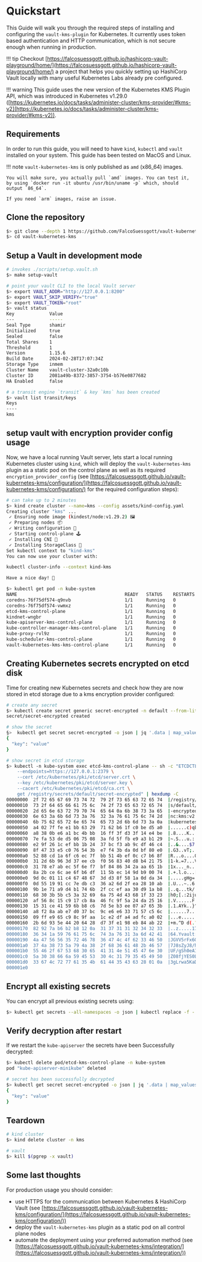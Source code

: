 # Quickstart
This Guide will walk you through the required steps of installing and configuring the `vault-kms-plugin` for Kubernetes. It currently uses token based authentication and HTTP communication, which is not secure enough when running in production.

!!! tip
    Checkout [https://falcosuessgott.github.io/hashicorp-vault-playground/home/](https://falcosuessgott.github.io/hashicorp-vault-playground/home/) a project that helps you quickly setting up HashiCorp Vault locally with many useful Kubernetes Labs already pre configured.

!!! warning
    This guide uses the new version of the Kubernetes KMS Plugin API, which was introduced in Kubernetes v1.29.0 ([https://kubernetes.io/docs/tasks/administer-cluster/kms-provider/#kms-v2](https://kubernetes.io/docs/tasks/administer-cluster/kms-provider/#kms-v2)).

## Requirements
In order to run this guide, you will need to have `kind`, `kubectl` and `vault` installed on your system. This guide has been tested on MacOS and Linux.

!!! note
    `vault-kubernetes-kms` is only published as `amd` (x86_64) images.

    You will make sure, you actually pull `amd` images. You can test it, by using `docker run -it ubuntu /usr/bin/uname -p` which, should output `86_64`.

    If you need `arm` images, raise an issue.

## Clone the repository
```bash
$> git clone --depth 1 https://github.com/FalcoSuessgott/vault-kubernetes-kms.git
$> cd vault-kubernetes-kms
```

## Setup a Vault in development mode
```bash
# invokes ./scripts/setup.vault.sh
$> make setup-vault

# point your vault CLI to the local Vault server
$> export VAULT_ADDR="http://127.0.0.1:8200"
$> export VAULT_SKIP_VERIFY="true"
$> export VAULT_TOKEN="root"
$> vault status
Key             Value
---             -----
Seal Type       shamir
Initialized     true
Sealed          false
Total Shares    1
Threshold       1
Version         1.15.6
Build Date      2024-02-28T17:07:34Z
Storage Type    inmem
Cluster Name    vault-cluster-32a0c10b
Cluster ID      2081a49b-8372-3857-3754-b576e0877682
HA Enabled      false

# a transit engine `transit` & key `kms` has been created
$> vault list transit/keys
Keys
----
kms
```

## setup vault with encryption provider config usage
Now, we have a local running Vault server, lets start a local running Kubernetes cluster using `kind`, which will deploy the `vault-kubernetes-kms` plugin as a static pod on the control plane as well as its required `encryption_provider_config` (see [https://falcosuessgott.github.io/vault-kubernetes-kms/configuration/](https://falcosuessgott.github.io/vault-kubernetes-kms/configuration/) for the required configuration steps):

```bash
# can take up to 2 minutes
$> kind create cluster --name=kms --config assets/kind-config.yaml
Creating cluster "kms" ...
 ✓ Ensuring node image (kindest/node:v1.29.2) 🖼
 ✓ Preparing nodes 📦
 ✓ Writing configuration 📜
 ✓ Starting control-plane 🕹️
 ✓ Installing CNI 🔌
 ✓ Installing StorageClass 💾
Set kubectl context to "kind-kms"
You can now use your cluster with:

kubectl cluster-info --context kind-kms

Have a nice day! 👋

$> kubectl get pod -n kube-system
NAME                                        READY   STATUS    RESTARTS   AGE
coredns-76f75df574-q9nvb                    1/1     Running   0          97s
coredns-76f75df574-vwmxz                    1/1     Running   0          97s
etcd-kms-control-plane                      1/1     Running   0          2m
kindnet-wngbr                               1/1     Running   0          98s
kube-apiserver-kms-control-plane            1/1     Running   0          118s
kube-controller-manager-kms-control-plane   1/1     Running   0          118s
kube-proxy-rvl9z                            1/1     Running   0          98s
kube-scheduler-kms-control-plane            1/1     Running   0          2m
vault-kubernetes-kms-kms-control-plane      1/1     Running   0          116s # vaul-kubernetes-kms pod
```

## Creating Kubernetes secrets encrypted on etcd disk
Time for creating new Kubernetes secrets and check how they are now stored in etcd storage due to a kms encryption provider configured:

```bash
# create any secret
$> kubectl create secret generic secret-encrypted -n default --from-literal=key=value
secret/secret-encrypted created

# show the secret
§>  kubectl get secret secret-encrypted -o json | jq '.data | map_values(@base64d)'
{
  "key": "value"
}

# show secret in etcd storage
$> kubectl -n kube-system exec etcd-kms-control-plane -- sh -c "ETCDCTL_API=3 etcdctl \
    --endpoints=https://127.0.0.1:2379 \
    --cert /etc/kubernetes/pki/etcd/server.crt \
    --key /etc/kubernetes/pki/etcd/server.key \
    --cacert /etc/kubernetes/pki/etcd/ca.crt \
    get /registry/secrets/default/secret-encrypted" | hexdump -C
00000000  2f 72 65 67 69 73 74 72  79 2f 73 65 63 72 65 74  |/registry/secret|
00000010  73 2f 64 65 66 61 75 6c  74 2f 73 65 63 72 65 74  |s/default/secret|
00000020  2d 65 6e 63 72 79 70 74  65 64 0a 6b 38 73 3a 65  |-encrypted.k8s:e|
00000030  6e 63 3a 6b 6d 73 3a 76  32 3a 76 61 75 6c 74 2d  |nc:kms:v2:vault-|
00000040  6b 75 62 65 72 6e 65 74  65 73 2d 6b 6d 73 3a 0a  |kubernetes-kms:.|
00000050  a4 02 7f fe e1 bb 63 29  71 62 b6 1f c0 be d5 a0  |......c)qb......|
00000060  a8 38 0b e6 a1 bc 4b bb  16 ff 3f d3 3f 14 e4 be  |.8....K...?.?...|
00000070  7e fa 53 de d5 06 75 08  3a fd 5f fb e9 a3 b1 29  |~.S...u.:._....)|
00000080  e2 9f 26 1c ef bb 1b 24  37 bc f3 ab 9c df 46 c4  |..&....$7.....F.|
00000090  8f 47 33 e5 c0 76 54 3b  e7 f4 3b da 0d bf 80 e0  |.G3..vT;..;.....|
000000a0  52 88 cd 1a 6f c6 ec 7f  bb 51 4b ef 0c c7 b6 8f  |R...o....QK.....|
000000b0  31 2d 6b 96 3d 37 ee cb  f0 56 83 40 d8 b4 21 75  |1-k.=7...V.@..!u|
000000c0  31 78 e7 ab ec 5f 6e f7  bf 84 86 34 2a aa 65 1b  |1x..._n....4*.e.|
000000d0  8a 2b ce 6c ae 6f b6 df  11 5b ec 14 9d b9 00 74  |.+.l.o...[.....t|
000000e0  9d 0c 01 11 c4 67 48 67  3d d3 8f 58 1a 0d da 34  |.....gHg=..X...4|
000000f0  0d 55 19 91 cc 7e db c3  36 a2 6d 2f ea 28 10 ab  |.U...~..6.m/.(..|
00000100  9b 1e 71 a9 d4 b1 74 6b  2f cc ef aa 30 d9 1a b8  |..q...tk/...0...|
00000110  68 30 3b 5b c5 3a 32 69  6a 75 4d 43 68 1f 33 23  |h0;[.:2ijuMCh.3#|
00000120  af 56 8c 15 c9 17 cb 8a  46 fc 9f 5a 24 da 25 16  |.V......F..Z$.%.|
00000130  15 31 ce 41 59 6b b8 c6  7d 5e b3 ee 07 a7 65 3b  |.1.AYk..}^....e;|
00000140  a8 f2 8a ab e7 d0 37 bc  9c e6 e6 33 71 57 c5 6c  |......7....3qW.l|
00000150  09 ff e9 65 c9 8c 9f aa  1c e2 df a4 ad fc a0 02  |...e............|
00000160  2b 6d 93 5e 44 20 64 28  d7 3f e1 98 eb 84 ab 22  |+m.^D d(.?....."|
00000170  82 92 7a b6 b2 b8 12 0a  31 37 31 31 32 34 32 33  |..z.....17112423|
00000180  36 34 1a 59 76 61 75 6c  74 3a 76 31 3a 6d 42 41  |64.Yvault:v1:mBA|  # encrypted value
00000190  4a 47 56 56 35 72 46 78  36 47 4c 4f 62 33 46 50  |JGVV5rFx6GLOb3FP|
000001a0  37 4a 38 73 5a 79 4a 38  2f 68 36 61 48 2b 46 57  |7J8sZyJ8/h6aH+FW|
000001b0  55 46 2f 67 53 68 30 65  41 31 4e 51 45 47 6e 30  |UF/gSh0eA1NQEGn0|
000001c0  5a 30 38 66 6a 59 45 53  30 4c 31 79 35 45 49 50  |Z08fjYES0L1y5EIP|
000001d0  33 67 4c 72 77 61 35 4b  61 44 35 43 63 28 01 0a  |3gLrwa5KaD5Cc(..|
000001e0
```

## Encrypt all existing secrets
You can encrypt all previous existing secrets using:

```bash
$> kubectl get secrets --all-namespaces -o json | kubectl replace -f -
```

## Verify decryption after restart
If we restart the `kube-apiserver` the secrets have been Successfully decrypted:

```bash
$> kubectl delete pod/etcd-kms-control-plane -n kube-system
pod "kube-apiserver-minikube" deleted

# secret has been successfully decrypted
$> kubectl get secret secret-encrypted -o json | jq '.data | map_values(@base64d)'
{
  "key": "value"
}
```

## Teardown
```bash
# kind cluster
$> kind delete cluster -n kms

# vault
$> kill $(pgrep -x vault)
```

## Some last thoughts
For production usage you should consider:

* use HTTPS for the communication between Kubernetes & HashiCorp Vault (see [https://falcosuessgott.github.io/vault-kubernetes-kms/configuration/](https://falcosuessgott.github.io/vault-kubernetes-kms/configuration/))
* deploy the `vault-kubernetes-kms` plugin as a static pod on all control plane nodes
* automate the deployment using your preferred automation method (see [https://falcosuessgott.github.io/vault-kubernetes-kms/integration/](https://falcosuessgott.github.io/vault-kubernetes-kms/integration/))
